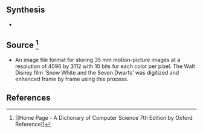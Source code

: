 ## Synthesis
- 
## Source [^1]
- An image file format for storing 35 mm motion-picture images at a resolution of 4096 by 3112 with 10 bits for each color per pixel. The Walt Disney film 'Snow White and the Seven Dwarfs' was digitized and enhanced frame by frame using this process.
## References

[^1]: [[Home Page - A Dictionary of Computer Science 7th Edition by Oxford Reference]]
